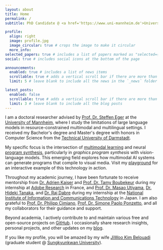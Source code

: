 ```yaml
---
layout: about
title: Home
permalink: /
subtitle: PhD Candidate @ <a href='https://www.uni-mannheim.de'>University of Mannheim</a> | <a href='https://nl2g.github.io'>Natural Language Learning & Generation Lab</a>

profile:
  align: right
  image: profile.jpg
  image_circular: true # crops the image to make it circular
  more_info:
selected_papers: true # includes a list of papers marked as "selected={true}"
social: true # includes social icons at the bottom of the page

announcements:
  enabled: true # includes a list of news items
  scrollable: true # adds a vertical scroll bar if there are more than 3 news items
  limit: 5 # leave blank to include all the news in the `_news` folder

latest_posts:
  enabled: false
  scrollable: true # adds a vertical scroll bar if there are more than 3 new posts items
  limit: 3 # leave blank to include all the blog posts
---
```


I am a doctoral researcher advised by [Prof. Dr. Steffen
Eger](https://nl2g.github.io/team#Steffen_Eger) at the [University of
Mannheim](https://www.uni-mannheim.de/en), where I study the limitations of
large language models in resource-constrained multimodal and multilingual
settings. I received my Bachelor's degree and Master's degree with honors in
Computer Science from the [Technical University of
Darmstadt](https://www.tu-darmstadt.de/index.en.jsp).

My specific focus is the intersection of [multimodal
learning](https://en.wikipedia.org/wiki/Multimodal_learning) and neural
[program synthesis](https://en.wikipedia.org/wiki/Program_synthesis),
particularly in *graphics program synthesis* with vision-language models. This
emerging field explores how multimodal AI systems can generate programs that
compile to visual media. Visit my [playground](playground) for an interactive
example of this technology in action.

Throughout my academic journey, I have been fortunate to receive mentorship
from [Dr. Adrien Kaiser](http://www.adrienkaiser.fr) and [Prof. Dr. Tamy
Boubekeur](https://perso.telecom-paristech.fr/boubek) during my internship at
[Adobe Research](https://research.adobe.com) in France, and [Prof. Dr. Masao
Utiyama](https://www2.nict.go.jp/astrec-att/member/mutiyama), [Dr. Hideki
Tanaka](https://scholar.google.es/citations?user=V72tg8UAAAAJ), and [Dr. Raj
Dabre](https://prajdabre.github.io) during my internship at the [National
Institute of Information and Communications
Technology](https://www.nict.go.jp/en) in Japan. I am also grateful to [Prof.
Dr. Philipp Cimiano](https://scholar.google.com/citations?user=ZyR3798AAAAJ),
[Prof. Dr. Simone Paolo
Ponzetto](https://www.uni-mannheim.de/dws/people/professors/prof-dr-simone-paolo-ponzetto),
and all my collaborators for their guidance and support.

Beyond academia, I actively contribute to and maintain various free
and open-source projects on [GitHub](https://github.com/potamides). I
occasionally share research insights, personal projects, and other updates on
my [blog](blog).

If you like my profile, you will be amazed by my wife [JiWoo Kim
Belouadi](https://skswldndi.github.io) (graduate student @ [Sungkyunkwan
University](https://www.skku.edu/eng)).
